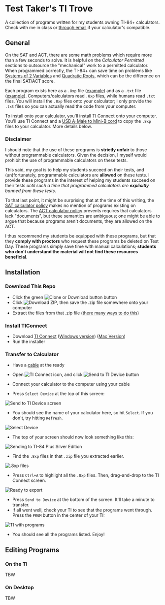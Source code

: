 # Test Taker's TI Trove
A collection of programs written for my students owning TI-84+ calculators. Check with me in class or [through email](mailto:ryan.villena@kaplan.com) if your calculator's compatible.

## General
On the SAT and ACT, there are some math problems which require more than a few seconds to solve. It is helpful on the _Calculator Permitted_ sections to outsource the "mechanical" work to a permitted calculator. When programmed correctly, the TI-84+ can save time on problems like [Systems of 2 Variables](https://github.com/RyanVillenaUCR/Test-Takers-TI-Trove/blob/bd715c6a50c9ac2ef77864290646df640d59d3cc/tests.txt#L43) and [Quadratic Roots](https://github.com/RyanVillenaUCR/Test-Takers-TI-Trove/blob/bd715c6a50c9ac2ef77864290646df640d59d3cc/tests.txt#L105), which can be the difference on the final SAT/ACT score.

Each program exists here as a `.8xp` file ([example](https://github.com/RyanVillenaUCR/Test-Takers-TI-Trove/blob/master/8xp/LINSYS3.8xp)) and as a `.txt` file ([example](https://github.com/RyanVillenaUCR/Test-Takers-TI-Trove/blob/master/src/LINSYS3.txt)). Computers/calculators read `.8xp` files, while humans read `.txt` files. You will install the `.8xp` files onto your calculator; I only provide the `.txt` files so you can actually read the code from your computer.

To install onto your calculator, you'll install [TI Connect](https://education.ti.com/en/products/computer-software/ti-connect-sw) onto your computer. You'll use TI Connect and a [USB A-Male to Mini-B cord](https://www.amazon.com/AmazonBasics-USB-2-0-Cable-Male/dp/B00NH11N5A) to copy the `.8xp` files to your calculator. More details below.

### Disclaimer
I should note that the use of these programs is **strictly unfair** to those without programmable calculators. Given the decision, I myself would prohibit the use of programmable calculators on these tests.

This said, my goal is to help my students succeed on their tests, and (un)fortunately, programmable calculators are **allowed** on these tests. I provide these programs in the interest of helping my students succeed on their tests _until such a time that programmed calculators are **explicitly** banned from these tests_.

To that last point, it might be surprising that at the time of this writing, the [SAT calculator policy](https://collegereadiness.collegeboard.org/sat/taking-the-test/calculator-policy) makes no mention of programs existing on calculators. The [ACT calculator policy](http://www.act.org/content/dam/act/unsecured/documents/ACT-calculator-policy.pdf) prevents requires that calculators lack "documents", but these semantics are ambiguous; one might be able to argue that because programs aren't documents, they are allowed on the ACT.

I thus recommend my students be equipped with these programs, but that they **comply with proctors** who request these programs be deleted on Test Day. These programs simply save time with manual calculations; **students who don't understand the material will not find these resources beneficial.**

## Installation
### Download This Repo
* Click the green ![Clone or Download button](https://user-images.githubusercontent.com/32404733/71463821-846e6500-276c-11ea-873d-ccef3b1fb602.png) button
* Click ![Download ZIP](https://user-images.githubusercontent.com/32404733/71463897-acf65f00-276c-11ea-937f-7df5f158f7ca.png), then save the .zip file somewhere onto your computer
* Extract the files from that .zip file ([there many ways to do this](https://lmgtfy.com/?q=extract+zip+file))

### Install TIConnect
* Download [TI Connect](https://education.ti.com/en/products/computer-software/ti-connect-sw) ([Windows version](https://education.ti.com/download/en/ed-tech/B59F6C83468C4574ABFEE93D2BC3F807/A885DD53BEC14496971FE5A42F1014CF/TI-Connect-4.0.0.218.exe)) ([Mac Version](https://education.ti.com/download/en/ed-tech/B59F6C83468C4574ABFEE93D2BC3F807/9BF7E4898EA043FB808873EE5D0267ED/TIConnect-4.1.15.dmg))
* Run the installer

### Transfer to Calculator
* Have a [cable](https://www.amazon.com/AmazonBasics-USB-2-0-Cable-Male/dp/B00NH11N5A) at the ready
* Open ![TI Connect icon](https://user-images.githubusercontent.com/32404733/71508870-1c884f00-283e-11ea-9b30-1b814cb5249b.png), and click ![Send to TI Device button](https://user-images.githubusercontent.com/32404733/71508935-535e6500-283e-11ea-9f27-0058517048ad.png)

* Connect your calculator to the computer using your cable
* Press `Select Device` at the top of this screen:

![Send to TI Device screen](https://user-images.githubusercontent.com/32404733/71508997-89034e00-283e-11ea-9fb4-6301824b6e0d.png)

* You should see the name of your calculator here, so hit `Select`. If you don't, try hitting `Refresh`.

![Select Device](https://user-images.githubusercontent.com/32404733/71509059-d1227080-283e-11ea-928b-c6f1ff72bb59.png)

* The top of your screen should now look something like this:

![Sending to TI-84 Plus Silver Edition](https://user-images.githubusercontent.com/32404733/71509137-1e064700-283f-11ea-9475-e6ece77d66e8.png)

* Find the `.8xp` files in that `.zip` file you extracted earlier.

![.8xp files](https://user-images.githubusercontent.com/32404733/71509298-b4d30380-283f-11ea-86e0-23140d6c3e3e.png)

* Press `Ctrl+A` to highlight all the `.8xp` files. Then, drag-and-drop to the TI Connect screen.

![Ready to export](https://user-images.githubusercontent.com/32404733/71509405-011e4380-2840-11ea-8c15-835267b9f4aa.png)

* Press `Send to Device` at the bottom of the screen. It'll take a minute to transfer.
* If all went well, check your TI to see that the programs went through. Press the `PRGM` button in the center of your TI:

![TI with programs](https://user-images.githubusercontent.com/32404733/71509634-de405f00-2840-11ea-9486-56ed80cd504e.png)

* You should see all the programs listed. Enjoy!

## Editing Programs

### On the TI
TBW

### On Desktop
TBW
